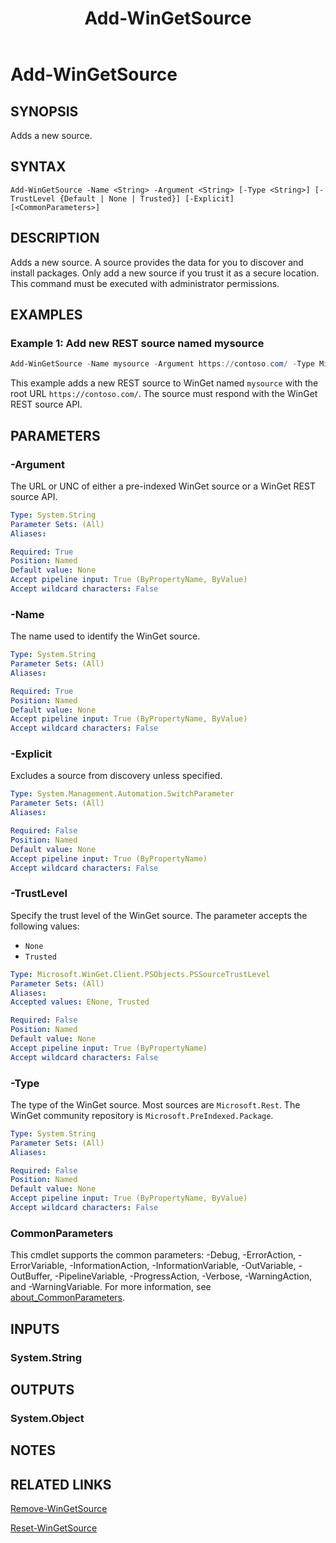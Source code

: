 ﻿---
external help file: Microsoft.WinGet.Client.Cmdlets.dll-Help.xml
Module Name: Microsoft.WinGet.Client
ms.date: 08/01/2024
online version:
schema: 2.0.0
title: Add-WinGetSource
---

# Add-WinGetSource

## SYNOPSIS
Adds a new source.

## SYNTAX

```
Add-WinGetSource -Name <String> -Argument <String> [-Type <String>] [-TrustLevel {Default | None | Trusted}] [-Explicit] [<CommonParameters>]
```

## DESCRIPTION

Adds a new source. A source provides the data for you to discover and install packages. Only add a
new source if you trust it as a secure location. This command must be executed with administrator permissions.

## EXAMPLES

### Example 1: Add new REST source named mysource

```powershell
Add-WinGetSource -Name mysource -Argument https://contoso.com/ -Type Microsoft.Rest
```

This example adds a new REST source to WinGet named `mysource` with the root URL
`https://contoso.com/`. The source must respond with the WinGet REST source API.

## PARAMETERS

### -Argument

The URL or UNC of either a pre-indexed WinGet source or a WinGet REST source API.

```yaml
Type: System.String
Parameter Sets: (All)
Aliases:

Required: True
Position: Named
Default value: None
Accept pipeline input: True (ByPropertyName, ByValue)
Accept wildcard characters: False
```

### -Name

The name used to identify the WinGet source.

```yaml
Type: System.String
Parameter Sets: (All)
Aliases:

Required: True
Position: Named
Default value: None
Accept pipeline input: True (ByPropertyName, ByValue)
Accept wildcard characters: False
```

### -Explicit

Excludes a source from discovery unless specified.

```yaml
Type: System.Management.Automation.SwitchParameter
Parameter Sets: (All)
Aliases:

Required: False
Position: Named
Default value: None
Accept pipeline input: True (ByPropertyName)
Accept wildcard characters: False
```

### -TrustLevel

Specify the trust level of the WinGet source. The parameter accepts the following values:

- `None`
- `Trusted`

```yaml
Type: Microsoft.WinGet.Client.PSObjects.PSSourceTrustLevel
Parameter Sets: (All)
Aliases:
Accepted values: ENone, Trusted

Required: False
Position: Named
Default value: None
Accept pipeline input: True (ByPropertyName)
Accept wildcard characters: False
```

### -Type

The type of the WinGet source. Most sources are `Microsoft.Rest`. The WinGet community repository
is `Microsoft.PreIndexed.Package`.

```yaml
Type: System.String
Parameter Sets: (All)
Aliases:

Required: False
Position: Named
Default value: None
Accept pipeline input: True (ByPropertyName, ByValue)
Accept wildcard characters: False
```

### CommonParameters

This cmdlet supports the common parameters: -Debug, -ErrorAction, -ErrorVariable,
-InformationAction, -InformationVariable, -OutVariable, -OutBuffer, -PipelineVariable,
-ProgressAction, -Verbose, -WarningAction, and -WarningVariable. For more information, see
[about_CommonParameters](http://go.microsoft.com/fwlink/?LinkID=113216).

## INPUTS

### System.String

## OUTPUTS

### System.Object

## NOTES

## RELATED LINKS

[Remove-WinGetSource](Remove-WinGetSource.md)

[Reset-WinGetSource](Reset-WinGetSource.md)
